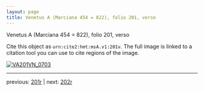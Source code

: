 ```yaml
---
layout: page
title: Venetus A (Marciana 454 = 822), folio 201, verso
---
```


Venetus A (Marciana 454 = 822), folio 201, verso

Cite this object as `urn:cite2:hmt:msA.v1:201v`.  The full image is linked to a citation tool you can use to cite regions of the image.

[![VA201VN_0703](http://www.homermultitext.org/iipsrv?IIIF=/project/homer/pyramidal/deepzoom/hmt/vaimg/2017a/VA201VN_0703.tif/full/800,/0/default.jpg)](http://www.homermultitext.org/ict2/?urn=urn:cite2:hmt:vaimg.2017a:VA201VN_0703) 

---

previous:  [201r](../201r/) | next: [202r](../202r/)